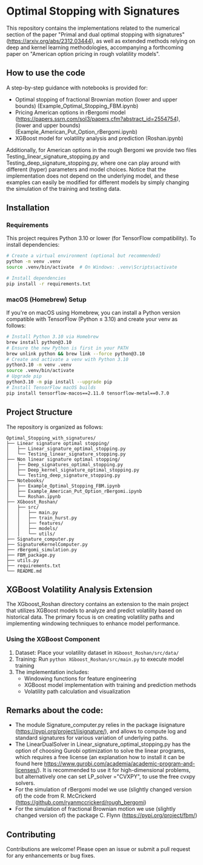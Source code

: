 # Optimal Stopping with Signatures

This repository contains the implementations related to the numerical section of the paper "Primal and dual optimal stopping with signatures" (https://arxiv.org/abs/2312.03444), as well as extended methods relying on deep and kernel learning methodologies, accompanying a forthcoming paper on "American option pricing in rough volatility models".

## How to use the code

A step-by-step guidance with notebooks is provided for:
- Optimal stopping of fractional Brownian motion (lower and upper bounds) (Example_Optimal_Stopping_FBM.ipynb)
- Pricing American options in rBergomi model (https://papers.ssrn.com/sol3/papers.cfm?abstract_id=2554754), (lower and upper bounds) (Example_American_Put_Option_rBergomi.ipynb)
- XGBoost model for volatility analysis and prediction (Roshan.ipynb)

Additionally, for American options in the rough Bergomi we provide two files Testing_linear_signature_stopping.py and Testing_deep_signature_stopping.py, where one can play around with different (hyper) parameters and model choices. Notice that the implementation does not depend on the underlying model, and these examples can easily be modified for different models by simply changing the simulation of the training and testing data.

## Installation

### Requirements

This project requires Python 3.10 or lower (for TensorFlow compatibility). To install dependencies:

```bash
# Create a virtual environment (optional but recommended)
python -m venv .venv
source .venv/bin/activate  # On Windows: .venv\Scripts\activate

# Install dependencies
pip install -r requirements.txt
```

### macOS (Homebrew) Setup
If you're on macOS using Homebrew, you can install a Python version compatible with TensorFlow (Python ≤ 3.10) and create your venv as follows:
```bash
# Install Python 3.10 via Homebrew
brew install python@3.10
# Ensure the new Python is first in your PATH
brew unlink python && brew link --force python@3.10
# Create and activate a venv with Python 3.10
python3.10 -m venv .venv
source .venv/bin/activate
# Upgrade pip
python3.10 -m pip install --upgrade pip
# Install TensorFlow macOS builds
pip install tensorflow-macos==2.11.0 tensorflow-metal==0.7.0
```

## Project Structure

The repository is organized as follows:

```
Optimal_Stopping_with_signatures/
├── Linear signature optimal stopping/
│   ├── Linear_signature_optimal_stopping.py
│   └── Testing_linear_signature_stopping.py
├── Non linear signature optimal stopping/
│   ├── Deep_signatures_optimal_stopping.py
│   ├── Deep_kernel_signature_optimal_stopping.py
│   └── Testing_deep_signature_stopping.py
├── Notebooks/
│   ├── Example_Optimal_Stopping_FBM.ipynb
│   ├── Example_American_Put_Option_rBergomi.ipynb
│   └── Roshan.ipynb
├── XGboost_Roshan/
│   ├── src/
│   │   ├── main.py
│   │   ├── train_hurst.py
│   │   ├── features/
│   │   ├── models/
│   │   └── utils/
├── Signature_computer.py
├── SignatureKernelComputer.py
├── rBergomi_simulation.py
├── FBM_package.py
├── utils.py
├── requirements.txt
└── README.md
```

## XGBoost Volatility Analysis Extension

The XGboost_Roshan directory contains an extension to the main project that utilizes XGBoost models to analyze and predict volatility based on historical data. The primary focus is on creating volatility paths and implementing windowing techniques to enhance model performance.

### Using the XGBoost Component

1. Dataset: Place your volatility dataset in `XGboost_Roshan/src/data/`
2. Training: Run `python XGboost_Roshan/src/main.py` to execute model training
3. The implementation includes:
   - Windowing functions for feature engineering
   - XGBoost model implementation with training and prediction methods
   - Volatility path calculation and visualization

## Remarks about the code:

- The module Signature_computer.py relies in the package iisignature (https://pypi.org/project/iisignature/), and allows to compute log and standard signatures for various variation of underlying paths.
- The LinearDualSolver in Linear_signature_optimal_stopping.py has the option of choosing Gurobi optimization to solve the linear programs, which requires a free license (an explanation how to install it can be found here https://www.gurobi.com/academia/academic-program-and-licenses/). It is recommended to use it for high-dimensional problems, but alternatively one can set LP_solver ="CVXPY", to use the free cvxpy solvers.
- For the simulation of rBergomi model we use (slightly changed version of) the code from R. McCrickerd (https://github.com/ryanmccrickerd/rough_bergomi)
- For the simulation of fractional Brownian motion we use (slightly changed version of) the package C. Flynn (https://pypi.org/project/fbm/)

## Contributing

Contributions are welcome! Please open an issue or submit a pull request for any enhancements or bug fixes.

